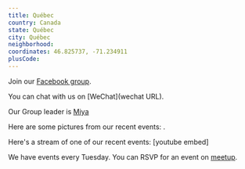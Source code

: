 ```yaml
---
title: Québec
country: Canada
state: Québec
city: Québec
neighborhood: 
coordinates: 46.825737, -71.234911
plusCode:
---
```

Join our [Facebook group](https://www.facebook.com/groups/free.code.camp.quebec.city).

You can chat with us on [WeChat](wechat URL).

Our Group leader is [Miya](freecodecamp.org/miya)

Here are some pictures from our recent events:
![]().

Here's a stream of one of our recent events:
[youtube embed]

We have events every Tuesday. You can RSVP for an event on [meetup](meetupurl).
